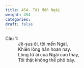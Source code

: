 ```yaml
---
title: 454. Tôi Mến Ngài
weight: 454
categories: 
draft: false
---
```

<dl><dt>Câu 1:</dt><dd data-verse="{1}">Jê-sus ôi, tôi mến Ngài, <br/>Khiến lòng hân hoan nay. <br/>Lòng từ ái của Ngài cao thay, <br/>Tôi thật không thế phô bày. </dd></dl>